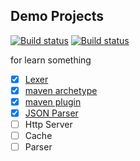 ## Demo Projects
[![Build status](https://github.com/wuare/demo/workflows/demo-compile/badge.svg)](https://github.com/wuare/demo/actions) 
[![Build status](https://github.com/wuare/demo/workflows/demo-json/badge.svg)](https://github.com/wuare/demo/actions) 

for learn something
- [x] [Lexer](https://github.com/wuare/demo/blob/master/demo-compile/src/main/java/top/wuare/syntax/Scanner.java)
- [x] [maven archetype](https://github.com/wuare/demo/tree/master/demo-maven-archetype)
- [x] [maven plugin](https://github.com/wuare/demo/tree/master/demo-maven-plugin)  
- [x] [JSON Parser](https://github.com/wuare/demo/tree/master/demo-json)
- [ ] Http Server
- [ ] Cache
- [ ] Parser
